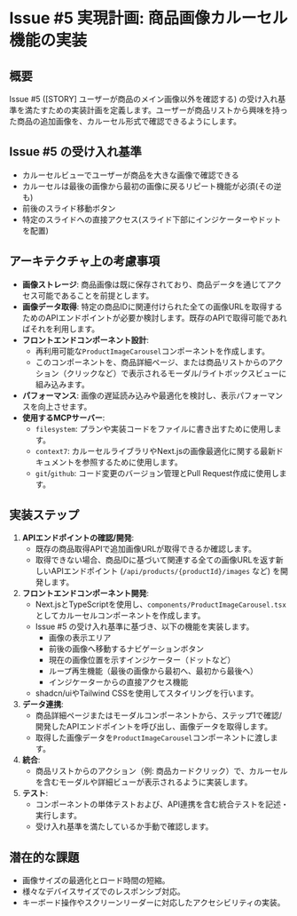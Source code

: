 # Issue #5 実現計画: 商品画像カルーセル機能の実装

## 概要
Issue #5 ([STORY] ユーザーが商品のメイン画像以外を確認する) の受け入れ基準を満たすための実装計画を定義します。ユーザーが商品リストから興味を持った商品の追加画像を、カルーセル形式で確認できるようにします。

## Issue #5 の受け入れ基準
- カルーセルビューでユーザーが商品を大きな画像で確認できる
- カルーセルは最後の画像から最初の画像に戻るリピート機能が必須(その逆も)
- 前後のスライド移動ボタン
- 特定のスライドへの直接アクセス(スライド下部にインジケーターやドットを配置)

## アーキテクチャ上の考慮事項
- **画像ストレージ**: 商品画像は既に保存されており、商品データを通じてアクセス可能であることを前提とします。
- **画像データ取得**: 特定の商品IDに関連付けられた全ての画像URLを取得するためのAPIエンドポイントが必要か検討します。既存のAPIで取得可能であればそれを利用します。
- **フロントエンドコンポーネント設計**:
    - 再利用可能な`ProductImageCarousel`コンポーネントを作成します。
    - このコンポーネントを、商品詳細ページ、または商品リストからのアクション（クリックなど）で表示されるモーダル/ライトボックスビューに組み込みます。
- **パフォーマンス**: 画像の遅延読み込みや最適化を検討し、表示パフォーマンスを向上させます。
- **使用するMCPサーバー**:
    - `filesystem`: プランや実装コードをファイルに書き出すために使用します。
    - `context7`: カルーセルライブラリやNext.jsの画像最適化に関する最新ドキュメントを参照するために使用します。
    - `git`/`github`: コード変更のバージョン管理とPull Request作成に使用します。

## 実装ステップ

1.  **APIエンドポイントの確認/開発**:
    - 既存の商品取得APIで追加画像URLが取得できるか確認します。
    - 取得できない場合、商品IDに基づいて関連する全ての画像URLを返す新しいAPIエンドポイント (`/api/products/{productId}/images` など) を開発します。
2.  **フロントエンドコンポーネント開発**:
    - Next.jsとTypeScriptを使用し、`components/ProductImageCarousel.tsx` としてカルーセルコンポーネントを作成します。
    - Issue #5 の受け入れ基準に基づき、以下の機能を実装します。
        - 画像の表示エリア
        - 前後の画像へ移動するナビゲーションボタン
        - 現在の画像位置を示すインジケーター（ドットなど）
        - ループ再生機能（最後の画像から最初へ、最初から最後へ）
        - インジケーターからの直接アクセス機能
    - shadcn/uiやTailwind CSSを使用してスタイリングを行います。
3.  **データ連携**:
    - 商品詳細ページまたはモーダルコンポーネントから、ステップ1で確認/開発したAPIエンドポイントを呼び出し、画像データを取得します。
    - 取得した画像データを`ProductImageCarousel`コンポーネントに渡します。
4.  **統合**:
    - 商品リストからのアクション（例: 商品カードクリック）で、カルーセルを含むモーダルや詳細ビューが表示されるように実装します。
5.  **テスト**:
    - コンポーネントの単体テストおよび、API連携を含む統合テストを記述・実行します。
    - 受け入れ基準を満たしているか手動で確認します。

## 潜在的な課題
- 画像サイズの最適化とロード時間の短縮。
- 様々なデバイスサイズでのレスポンシブ対応。
- キーボード操作やスクリーンリーダーに対応したアクセシビリティの実装。